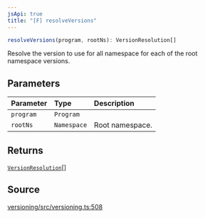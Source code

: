 ```yaml
---
jsApi: true
title: "[F] resolveVersions"
---
```


```ts
resolveVersions(program, rootNs): VersionResolution[]
```

Resolve the version to use for all namespace for each of the root namespace versions.

## Parameters

| Parameter | Type        | Description     |
| :-------- | :---------- | :-------------- |
| `program` | `Program`   |                 |
| `rootNs`  | `Namespace` | Root namespace. |

## Returns

[`VersionResolution`](Interface.VersionResolution.md)[]

## Source

[versioning/src/versioning.ts:508](https://github.com/markcowl/cadl/blob/3db15286/packages/versioning/src/versioning.ts#L508)

